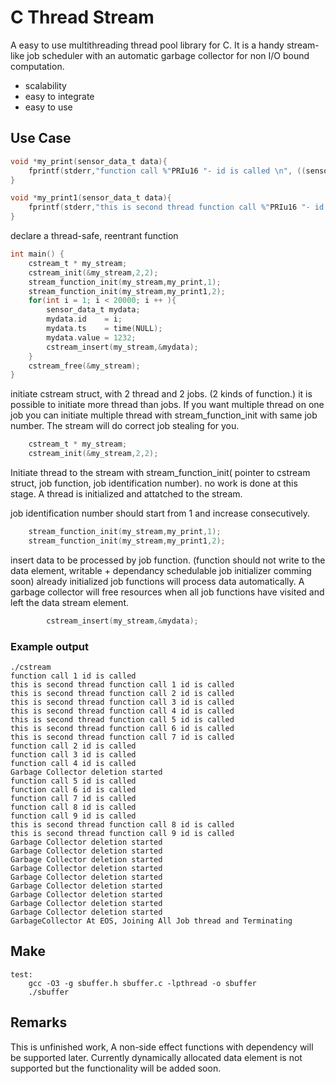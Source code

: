 # C Thread Stream
A easy to use multithreading thread pool library for C.
It is a handy stream-like job scheduler with an automatic garbage collector for non I/O bound computation.

* scalability
* easy to integrate
* easy to use

## Use Case

```C
void *my_print(sensor_data_t data){
    fprintf(stderr,"function call %"PRIu16 "- id is called \n", ((sensor_data_t)data).id );
}

void *my_print1(sensor_data_t data){
    fprintf(stderr,"this is second thread function call %"PRIu16 "- id is called \n", ((sensor_data_t)data).id );
}
```
declare a thread-safe, reentrant function

```C
int main() {
    cstream_t * my_stream;
    cstream_init(&my_stream,2,2);
    stream_function_init(my_stream,my_print,1);
    stream_function_init(my_stream,my_print1,2);
    for(int i = 1; i < 20000; i ++ ){
        sensor_data_t mydata;
        mydata.id    = i;
        mydata.ts    = time(NULL);
        mydata.value = 1232;
        cstream_insert(my_stream,&mydata);
    }
    cstream_free(&my_stream);
}
```


initiate cstream struct, with 2 thread and 2 jobs. (2 kinds of function.)
it is possible to initiate more thread than jobs. If you want multiple thread on one job you can initiate
multiple thread with stream_function_init with same job number. The stream will do correct job stealing for you.
```C
    cstream_t * my_stream;
    cstream_init(&my_stream,2,2);
```

Initiate thread to the stream with stream_function_init( pointer to cstream struct, job function, job identification number). 
no work is done at this stage. A thread is initialized and attatched to the stream.

job identification number should start from 1 and increase consecutively.

```C
    stream_function_init(my_stream,my_print,1);
    stream_function_init(my_stream,my_print1,2);
```

insert data to be processed by job function. (function should not write to the data element, writable + dependancy schedulable job initializer comming soon)
already initialized job functions will process data automatically.
A garbage collector will free resources when all job functions have visited and left the data stream element.
```C
        cstream_insert(my_stream,&mydata);
```
### Example output

```
./cstream
function call 1 id is called 
this is second thread function call 1 id is called 
this is second thread function call 2 id is called 
this is second thread function call 3 id is called 
this is second thread function call 4 id is called 
this is second thread function call 5 id is called 
this is second thread function call 6 id is called 
this is second thread function call 7 id is called 
function call 2 id is called 
function call 3 id is called 
function call 4 id is called 
Garbage Collector deletion started 
function call 5 id is called 
function call 6 id is called 
function call 7 id is called 
function call 8 id is called 
function call 9 id is called 
this is second thread function call 8 id is called 
this is second thread function call 9 id is called 
Garbage Collector deletion started 
Garbage Collector deletion started 
Garbage Collector deletion started 
Garbage Collector deletion started 
Garbage Collector deletion started 
Garbage Collector deletion started 
Garbage Collector deletion started 
Garbage Collector deletion started 
Garbage Collector deletion started 
GarbageCollector At EOS, Joining All Job thread and Terminating 
```

## Make

```Make
test:
	gcc -O3 -g sbuffer.h sbuffer.c -lpthread -o sbuffer
	./sbuffer
```

## Remarks
This is unfinished work, A non-side effect functions with dependency will be supported later.
Currently dynamically allocated data element is not supported but the functionality will be added soon. 
